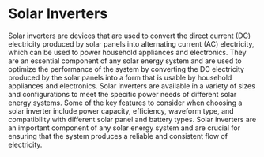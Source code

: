 # Solar Inverters

Solar inverters are devices that are used to convert the direct current (DC) electricity produced by solar panels into alternating current (AC) electricity, which can be used to power household appliances and electronics. They are an essential component of any solar energy system and are used to optimize the performance of the system by converting the DC electricity produced by the solar panels into a form that is usable by household appliances and electronics. Solar inverters are available in a variety of sizes and configurations to meet the specific power needs of different solar energy systems. Some of the key features to consider when choosing a solar inverter include power capacity, efficiency, waveform type, and compatibility with different solar panel and battery types. Solar inverters are an important component of any solar energy system and are crucial for ensuring that the system produces a reliable and consistent flow of electricity.
